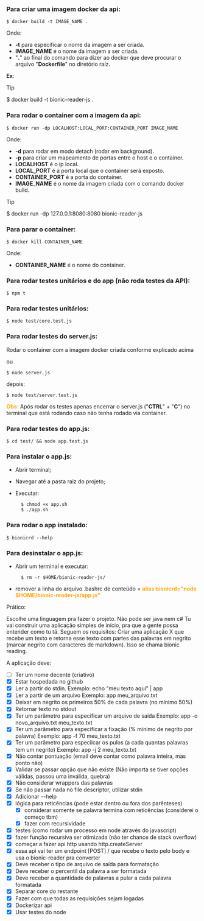 ### Para criar uma imagem docker da api:
    $ docker build -t IMAGE_NAME .

Onde:
- **-t** para especificar o nome da imagem a ser criada.
- **IMAGE_NAME** é o nome da imagem a ser criada.
- "**.**" ao final do comando para dizer ao docker que deve procurar o arquivo "**Dockerfile**" no diretório raíz.

**Ex**:
> [!TIP]
> $ docker build -t bionic-reader-js .

### Para rodar o container com a imagem da api:
    $ docker run -dp LOCALHOST:LOCAL_PORT:CONTAINER_PORT IMAGE_NAME

Onde:
- **-d** para rodar em modo detach (rodar em background).
- **-p** para criar um mapeamento de portas entre o host e o container.
- **LOCALHOST** é o ip local.
- **LOCAL_PORT** é a porta local que o container será exposto.
- **CONTAINER_PORT** é a porta do container.
- **IMAGE_NAME** é o nome da imagem criada com o comando docker build.

> [!TIP]
> $ docker run -dp 127.0.0.1:8080:8080 bionic-reader-js

### Para parar o container:
    $ docker kill CONTAINER_NAME

Onde:
- **CONTAINER_NAME** é o nome do container.

### Para rodar testes unitários e do app (não roda testes da API):
    $ npm t

### Para rodar testes unitários:
    $ node test/core.test.js

### Para rodar testes do server.js:
Rodar o container com a imagem docker criada conforme explicado acima

ou

    $ node server.js
depois:

    $ node test/server.test.js

<span style="color:orange">**Obs:**</span> Após rodar os testes apenas encerrar o server.js ("**CTRL**" + "**C**") no terminal que está rodando caso não tenha rodado via container.

### Para rodar testes do app.js:
    $ cd test/ && node app.test.js

### Para instalar o app.js:
- Abrir terminal;
- Navegar até a pasta raiz do projeto;
- Executar:
    
        $ chmod +x app.sh
        $ ./app.sh

### Para rodar o app instalado:
    $ bionicrd --help
    
### Para desinstalar o app.js:
- Abrir um terminal e executar:
        
        $ rm -r $HOME/bionic-reader-js/
        
- remover a linha do arquivo .bashrc de conteúdo = <span style="color:orange">**alias bionicrd="node $HOME/bionic-reader-js/app.js"**</span>




Prático:

Escolhe uma linguagem pra fazer o projeto. Não pode ser java nem c#
Tu vai construir uma aplicação simples de início, pra que a gente possa entender como tu tá. Seguem os requisitos:
Criar uma aplicação X que recebe um texto e retorna esse texto com partes das palavras em negrito (marcar negrito com caracteres de markdown). Isso se chama bionic reading.

A aplicação deve:

- [ ] Ter um nome decente (criativo)
- [x] Estar hospedada no github
- [x] Ler a partir do stdin.
    Exemplo: echo "meu texto aqui" | app
- [x] Ler a partir de um arquivo
    Exemplo: app meu_arquivo.txt
- [x] Deixar em negrito os primeiros 50% de cada palavra (no mínimo 50%)
- [x] Retornar texto no stdout
- [x] Ter um parâmetro para especificar um arquivo de saída
    Exemplo: app -o novo_arquivo.txt meu_texto.txt
- [x] Ter um parâmetro para especificar a fixação (% mínimo de negrito por palavra)
    Exemplo: app -f 70 meu_texto.txt
- [x] Ter um parâmetro para especiicar os pulos (a cada quantas palavras tem um negrito)
    Exemplo: app -j 2 meu_texto.txt
- [x] Não contar pontuação (email deve contar como palavra inteira, mas ponto não)
- [x] Validar se passar opção que não existe (Não importa se tiver opções válidas, passou uma inválida, quebra)
- [x] Não considerar wrappers das palavras
- [x] Se não passar nada no file descriptor, utilizar stdin
- [x] Adicionar --help
- [x] lógica para reticências (pode estar dentro ou fora dos parênteses)
    - [x] considerar somente se palavra termina com reticências (considerei o começo tbm)
    - [x] fazer com recursividade
- [x] testes (como rodar um processo em node através do javascript)
- [x] fazer função recursiva ser otimizada (não ter chance de stack overflow)
- [x] começar a fazer api http usando http.createServer
- [x] essa api vai ter um endpoint [POST] / que recebe o texto pelo body e usa o bionic-reader pra converter
- [x] Deve receber o tipo de arquivo de saída para formatação
- [x] Deve receber o percentil da palavra a ser formatada
- [x] Deve receber a quantidade de palavras a pular a cada palavra formatada
- [x] Separar core do restante
- [x] Fazer com que todas as requisições sejam logadas
- [x] Dockerizar api
- [x] Usar testes do node
